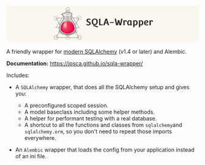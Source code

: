 ![SQLA-Wrapper](header.png)

A friendly wrapper for [modern SQLAlchemy](https://docs.sqlalchemy.org/en/14/glossary.html#term-2.0-style) (v1.4 or later) and Alembic.

**Documentation:** https://jpsca.github.io/sqla-wrapper/

Includes:

- A `SQLAlchemy` wrapper, that does all the SQLAlchemy setup and gives you:
    - A preconfigured scoped session.
    - A model baseclass including some helper methods.
    - A helper for performant testing with a real database.
    - A shortcut to all the functions and classes from `sqlalchemy`and `sqlalchemy.orm`, so you don't need to repeat those imports everywhere.

- An `Alembic` wrapper that loads the config from your application instead of an ini file.
